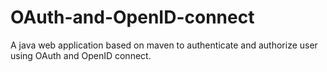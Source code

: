 # OAuth-and-OpenID-connect
A java web application based on maven to authenticate and authorize user using OAuth and OpenID connect.
